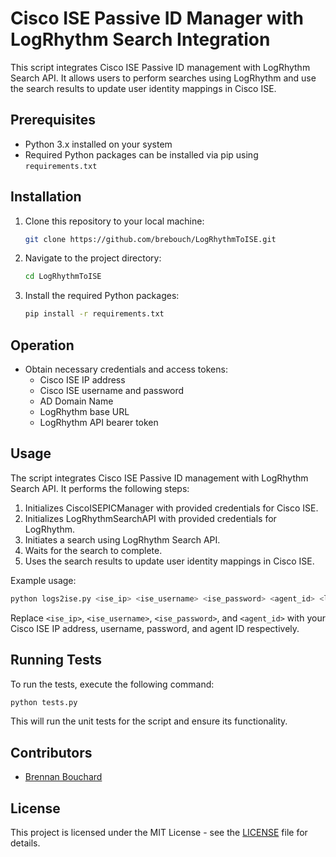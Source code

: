 # Cisco ISE Passive ID Manager with LogRhythm Search Integration

This script integrates Cisco ISE Passive ID management with LogRhythm Search API. It allows users to perform searches using LogRhythm and use the search results to update user identity mappings in Cisco ISE.

## Prerequisites

- Python 3.x installed on your system
- Required Python packages can be installed via pip using `requirements.txt`

## Installation

1. Clone this repository to your local machine:

   ```bash
   git clone https://github.com/brebouch/LogRhythmToISE.git
   ```

2. Navigate to the project directory:

   ```bash
   cd LogRhythmToISE
   ```

3. Install the required Python packages:

   ```bash
   pip install -r requirements.txt
   ```

## Operation

* Obtain necessary credentials and access tokens:
   - Cisco ISE IP address
   - Cisco ISE username and password
   - AD Domain Name
   - LogRhythm base URL
   - LogRhythm API bearer token


## Usage

The script integrates Cisco ISE Passive ID management with LogRhythm Search API. It performs the following steps:

1. Initializes CiscoISEPICManager with provided credentials for Cisco ISE.
2. Initializes LogRhythmSearchAPI with provided credentials for LogRhythm.
3. Initiates a search using LogRhythm Search API.
4. Waits for the search to complete.
5. Uses the search results to update user identity mappings in Cisco ISE.

Example usage:

```bash
python logs2ise.py <ise_ip> <ise_username> <ise_password> <agent_id> <log_rhythm_api_url> <log_rhythm_token> <log_rhythm_demo_data `true or false`>
```

Replace `<ise_ip>`, `<ise_username>`, `<ise_password>`, and `<agent_id>` with your Cisco ISE IP address, username, password, and agent ID respectively.

## Running Tests
To run the tests, execute the following command:

```bash
python tests.py
```

This will run the unit tests for the script and ensure its functionality.

## Contributors

- [Brennan Bouchard](https://github.com/brebouch)

## License

This project is licensed under the MIT License - see the [LICENSE](LICENSE) file for details.
